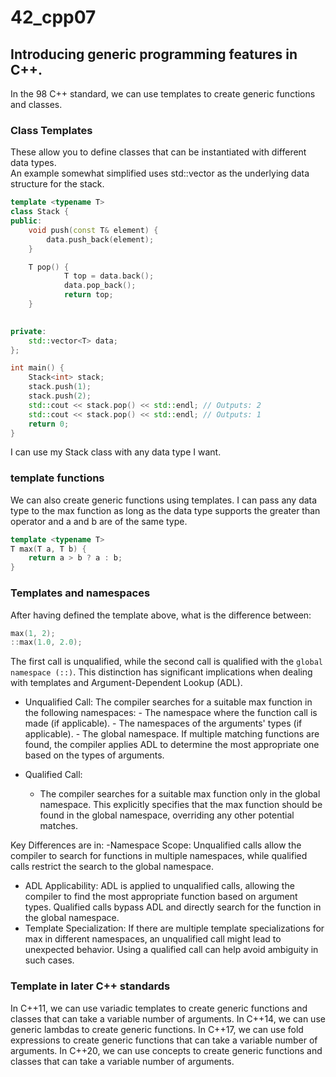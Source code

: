 # 42_cpp07

## Introducing generic programming features in C++.
In the 98 C++ standard, we can use templates to create generic functions and classes.  

### Class Templates 
These allow you to define classes that can be instantiated with different data types.  
An example somewhat simplified uses std::vector as the underlying data structure for the stack.
```cpp		
template <typename T>
class Stack {
public:
    void push(const T& element) {
        data.push_back(element);
    }

    T pop() {
            T top = data.back();
            data.pop_back();
            return top;
	}
    

private:
    std::vector<T> data;
};

int main() {
    Stack<int> stack;
    stack.push(1);
    stack.push(2);
    std::cout << stack.pop() << std::endl; // Outputs: 2
    std::cout << stack.pop() << std::endl; // Outputs: 1
    return 0;
}
```
I can use my Stack class with any data type I want.  

### template functions
We can also create generic functions using templates. I can pass any data type to the max function as long as the data type supports the greater than operator and a and b are of the same type.
```cpp
template <typename T>
T max(T a, T b) {
	return a > b ? a : b;
}
```

### Templates and namespaces
After having defined the template above, what is the difference between:

```cpp
max(1, 2);
::max(1.0, 2.0);
```

The first call is unqualified, while the second call is qualified with the `global namespace (::)`. This distinction has significant implications when dealing with templates and Argument-Dependent Lookup (ADL).

- Unqualified Call: The compiler searches for a suitable max function in the following namespaces:
        - The namespace where the function call is made (if applicable).
        - The namespaces of the arguments' types (if applicable).
        - The global namespace. If multiple matching functions are found, the compiler applies ADL to determine the most appropriate one based on the types of arguments.

- Qualified Call:
    - The compiler searches for a suitable max function only in the global namespace.
    This explicitly specifies that the max function should be found in the global namespace, overriding any other potential matches.

Key Differences are in: 
 -Namespace Scope: Unqualified calls allow the compiler to search for functions in multiple namespaces, while qualified calls restrict the search to the global namespace.
- ADL Applicability: ADL is applied to unqualified calls, allowing the compiler to find the most appropriate function based on argument types. Qualified calls bypass ADL and directly search for the function in the global namespace.
- Template Specialization: If there are multiple template specializations for max in different namespaces, an unqualified call might lead to unexpected behavior. Using a qualified call can help avoid ambiguity in such cases.


### Template in later C++ standards
In C++11, we can use variadic templates to create generic functions and classes that can take a variable number of arguments. In C++14, we can use generic lambdas to create generic functions. In C++17, we can use fold expressions to create generic functions that can take a variable number of arguments. In C++20, we can use concepts to create generic functions and classes that can take a variable number of arguments.
